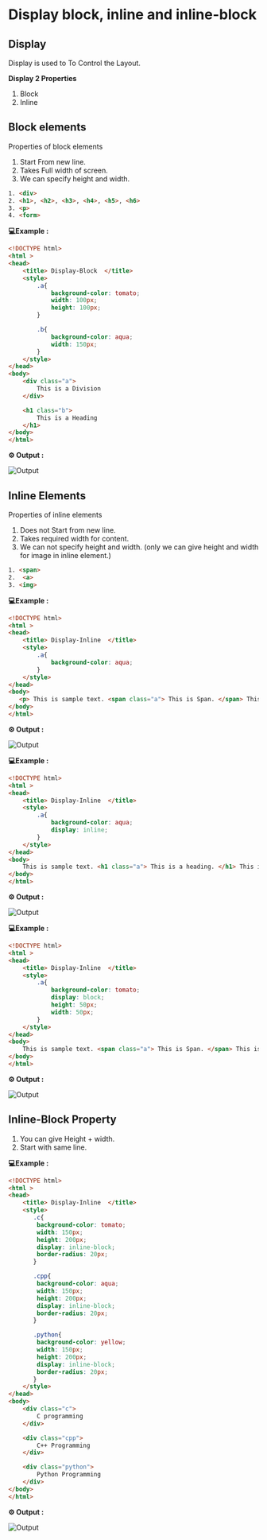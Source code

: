 # Display block, inline and inline-block 

## Display 

Display is used to To Control the Layout.

**Display 2 Properties**

1. Block 
2. Inline

## Block elements 

Properties of block elements 

1. Start From new line.
2. Takes Full width of screen.
3. We can specify height and width.

```html
1. <div>
2. <h1>, <h2>, <h3>, <h4>, <h5>, <h6>
3. <p>
4. <form>
```

**💻Example :**
```html
<!DOCTYPE html>
<html >
<head>
    <title> Display-Block  </title>
    <style>
        .a{
            background-color: tomato;
            width: 100px;
            height: 100px;
        }

        .b{
            background-color: aqua;
            width: 150px;
        }
    </style>
</head>
<body> 
    <div class="a">
        This is a Division
    </div>

    <h1 class="b">
        This is a Heading
    </h1>
</body>
</html> 
```
**⚙️ Output :**

![Output](output-1.png) 

## Inline Elements 

Properties of inline elements 

1. Does not Start from new line.
2. Takes required width for content.
3. We can not specify height and width. (only we can give height and width for image in inline element.)

```html
1. <span>
2.  <a>
3. <img>
```

**💻Example :**
```html
<!DOCTYPE html>
<html >
<head>
    <title> Display-Inline  </title>
    <style>
        .a{
            background-color: aqua;
        }
    </style>
</head>
<body> 
   <p> This is sample text. <span class="a"> This is Span. </span> This is another sentence. We are learning display inline in css.</p>
</body>
</html>
```
**⚙️ Output :**

![Output](output-2.png)


**💻Example :**
```html
<!DOCTYPE html>
<html >
<head>
    <title> Display-Inline  </title>
    <style>
        .a{
            background-color: aqua;
            display: inline;
        }
    </style>
</head>
<body> 
    This is sample text. <h1 class="a"> This is a heading. </h1> This is another sentence. We are learning display inline in css.
</body>
</html>
```
**⚙️ Output :**

![Output](output-3.png)

**💻Example :**

```html
<!DOCTYPE html>
<html >
<head>
    <title> Display-Inline  </title>
    <style>
        .a{
            background-color: tomato;
            display: block;
            height: 50px;
            width: 50px;
        }
    </style>
</head>
<body> 
    This is sample text. <span class="a"> This is Span. </span> This is another sentence. We are learning display inline in css.
</body>
</html>
```
**⚙️ Output :**

![Output](output-4.png)

## Inline-Block Property

1. You can give Height + width.
2. Start with same line.

**💻Example :**

```html
<!DOCTYPE html>
<html >
<head>
    <title> Display-Inline  </title>
    <style>
       .c{
        background-color: tomato;
        width: 150px;
        height: 200px;
        display: inline-block;
        border-radius: 20px;
       }

       .cpp{
        background-color: aqua;
        width: 150px;
        height: 200px;
        display: inline-block;
        border-radius: 20px;
       }

       .python{
        background-color: yellow;
        width: 150px;
        height: 200px;
        display: inline-block;
        border-radius: 20px;
       }
    </style>
</head>
<body> 
    <div class="c">
        C programming
    </div>

    <div class="cpp">
        C++ Programming
    </div>

    <div class="python">
        Python Programming
    </div>
</body>
</html>
```
**⚙️ Output :**

![Output](output-5.png)





